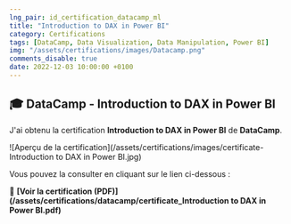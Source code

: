 ```yaml
---
lng_pair: id_certification_datacamp_ml
title: "Introduction to DAX in Power BI"
category: Certifications
tags: [DataCamp, Data Visualization, Data Manipulation, Power BI]
img: "/assets/certifications/images/Datacamp.png"
comments_disable: true
date: 2022-12-03 10:00:00 +0100
---
```


## 🎓 DataCamp - Introduction to DAX in Power BI

J'ai obtenu la certification **Introduction to DAX in Power BI** de **DataCamp**.

![Aperçu de la certification](/assets/certifications/images/certificate-Introduction to DAX in Power BI.jpg)  

Vous pouvez la consulter en cliquant sur le lien ci-dessous :

📜 **[Voir la certification (PDF)](/assets/certifications/datacamp/certificate_Introduction to DAX in Power BI.pdf)** 
